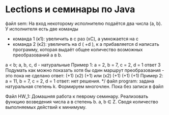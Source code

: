 # Lections и семинары по Java 
файл sem: 
На вход некоторому исполнителю подаётся два числа (a, b).
 У исполнителя есть две команды
- команда 1 (к1): увеличить в с раз (xC), а умножается на c
- команда 2 (к2): увеличить на d ( +d ), к a прибавляется d
написать программу, которая выдаёт общее количество возможных преобразований a в b.

 a < b; a, b, c, d - натуральные
Пример 1: а = 2, b = 7, c = 2, d = 1 ответ 3
Подумать как можно показать хотя бы один маршрут преобразования - это пока не сделано
ответ: (+1) (x2) (+1) или (х2) (+1) (+1) (+1)
Пример 2: а = 11, b = 7, c = 2, d = 1
ответ: нет решения. */
файл program:
задана натуральная степень k. Формируем многочлен. Пока без записи в файл

Файл HW_1:
Домашняя работа к певрому семинару. Реализовать функцию возведения числа а в степень b. a, b ∈ Z. Сводя количество выполняемых действий к минимуму. 
